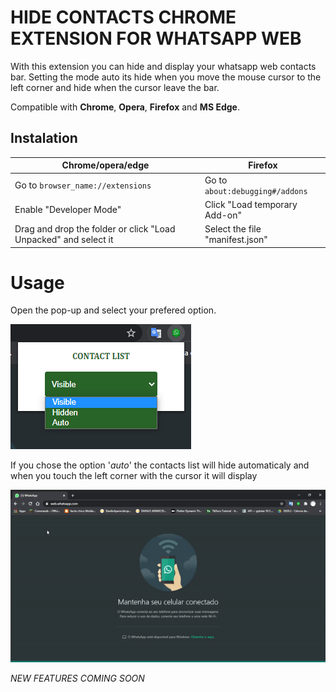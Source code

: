 # HIDE CONTACTS CHROME EXTENSION FOR WHATSAPP WEB

With this extension you can hide and display your whatsapp web contacts bar. Setting the mode auto its hide when you move the mouse cursor to the left corner and hide when the cursor leave the bar.

Compatible with **Chrome**, **Opera**, **Firefox** and **MS Edge**.

## Instalation

Chrome/opera/edge | Firefox 
------ | ------ 
Go to `browser_name://extensions` |  Go to `about:debugging#/addons` 
Enable "Developer Mode" | Click "Load temporary Add-on" 
Drag and drop the folder or click "Load Unpacked" and select it | Select the file "manifest.json" 

# Usage

Open the pop-up and select your prefered option.

![pop-up options](img/pop-up.png)

If you chose the option '*auto*' the contacts list will hide automaticaly and when you touch the left corner with the cursor it will display

![auto mode usage](img/preview.gif)


*NEW FEATURES COMING SOON*
